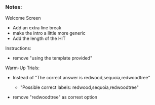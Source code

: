 ### Notes:

Welcome Screen
- Add an extra line break
- make the intro a little more generic
- Add the length of the HIT

Instructions:
- remove "using the template provided"

Warm-Up Trials:
- Instead of "The correct answer is redwood,sequoia,redwoodtree"
  - "Possible correct labels: redwood,sequoia,redwoodtree"

- remove "redwoodtree" as corrext option
